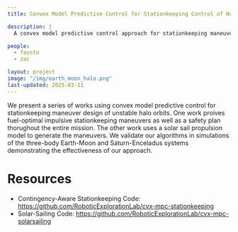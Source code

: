 ```yaml
---
title: Convex Model Predictive Control for Stationkeeping Control of Halo Orbits

description: |
  A convex model predictive control approach for stationkeeping maneuver design of unstable halo orbits. 

people:
  - fausto
  - zac 

layout: project
image: "/img/earth_moon_halo.png"
last-updated: 2025-03-11
---
```


We present a series of works using convex model predictive control for stationkeeping maneuver design of unstable halo orbits. One work proives fuel-optimal impulsive stationkeeping maneuvers as well as a safety plan thorughout the entire mission. The other work uses a solar sail propulsion model to generate the maneuvers. We validate our algorithms in simulations of the three-body Earth-Moon and Saturn-Enceladus systems demonstrating the effectiveness of our approach. 

# Resources
* Contingency-Aware Stationkeeping Code: https://github.com/RoboticExplorationLab/cvx-mpc-stationkeeping
* Solar-Sailing Code: https://github.com/RoboticExplorationLab/cvx-mpc-solarsailing
